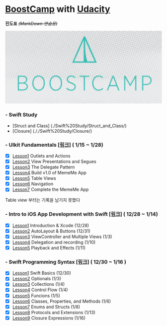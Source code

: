 # [BoostCamp](http://boostcamp.connect.or.kr) with [Udacity](https://www.udacity.com)
**진도표**  ~~*(MarkDown 연습용)*~~


![BoostCamp Logo](./bc_img.png)

### - Swift Study

- [Struct and Class] (./Swift%20Study/Struct_and_Class/)
- [Closure] (././Swift%20Study/Closure/)


### - UIkit Fundamentals [[링크]](https://www.udacity.com/course/uikit-fundamentals--ud788) ( 1/15 ~ 1/28)

- [x] [Lesson1][i6] Outlets and Actions
- [x] [Lesson2][i7] View Presentations and Segues
- [x] [Lesson3][i8] The Delegate Pattern
- [x] [Lesson4][i9] Build v1.0 of MemeMe App
- [x] [Lesson5][i10] Table Views
- [x] [Lesson6][i11] Navigation
- [x] [Lesson7][i12] Complete the MemeMe App

Table view 부터는 기록을 남기지 못했다

[i6]:./UIKit%20Fundamentals/1_Outlets_and_Actions/
[i7]:./UIKit%20Fundamentals/2_View_Presentations_and_Segues/
[i8]:./UIKit%20Fundamentals/3_The_Delegate_Pattern/
[i9]:./UIKit%20Fundamentals/4_Build_v1.0_of_MemeMe_App/
[i10]:./UIKit%20Fundamentals/5_Table_Views/
[i11]:./UIKit%20Fundamentals/6_Navigation/
[i12]:./UIKit%20Fundamentals/7_Complete_the_MemeMe_App/




### - Intro to iOS App Development with Swift [[링크]](https://www.udacity.com/course/intro-to-ios-app-development-with-swift--ud585) ( 12/28 ~ 1/14)

- [x] [Lesson1][i1] Introduction & Xcode (12/28) 
- [x] [Lesson2][i2] AutoLayout & Buttons (12/31)
- [x] [Lesson3][i3] ViewController and Multiple Views (1/3)
- [x] [Lesson4][i4] Delegation and recording (1/10)
- [x] [Lesson5][i5] Playback and Effects (1/11)

[i1]:./Intro%20to%20iOS%20App%20Development%20with%20Swift/Lesson1%20Introduction%20&%20Xcode/
[i2]:./Intro%20to%20iOS%20App%20Development%20with%20Swift/Lesson2%20AutoLayout%20&%20Buttons/
[i3]:./Intro%20to%20iOS%20App%20Development%20with%20Swift/Lesson3%20ViewController%20and%20Multiple%20Views
[i4]:./Intro%20to%20iOS%20App%20Development%20with%20Swift/Lesson4%20Delegation%20and%20recording
[i5]:./Intro%20to%20iOS%20App%20Development%20with%20Swift/Lesson5%20Playback%20and%20Effects



### - Swift Programming Syntax [[링크]](https://www.udacity.com/course/learn-swift-programming-syntax--ud902) ( 12/30 ~ 1/16 )

- [x] [Lesson1][s1] Swift Basics (12/30)
- [x] [Lesson2][s2] Optionals (1/3)
- [x] [Lesson3][s3] Collections (1/4)
- [x] [Lesson4][s4] Control Flow (1/4)
- [x] [Lesson5][s5] Funcions (1/5)
- [x] [Lesson6][s6] Classes, Properties, and Methods (1/6)
- [x] [Lesson7][s7] Enums and Structs (1/8)
- [x] [Lesson8][s8] Protocols and Extensions (1/13)
- [x] [Lesson9][s9] Closure Expressions  (1/16)

[s1]:./Learn%20Swift%20Syntax/Lesson1%20Swift%20Basics
[s2]:./Learn%20Swift%20Syntax/Lesson2%20Optionals
[s3]:./Learn%20Swift%20Syntax/Lesson3%20Collections
[s4]:./Learn%20Swift%20Syntax/Lesson4%20Control%20Flow
[s5]:./Learn%20Swift%20Syntax/Lesson5%20Functions
[s6]:./Learn%20Swift%20Syntax/Lesson6%20Classes,%20Properties%20and%20Methods
[s7]:./Learn%20Swift%20Syntax/Lesson7%20Enums%20and%20Structs
[s8]:./Learn%20Swift%20Syntax/Lesson8%20Protocols%20and%20Extensions
[s9]:./Learn%20Swift%20Syntax/Lesson9%20Closure%20Expressions
